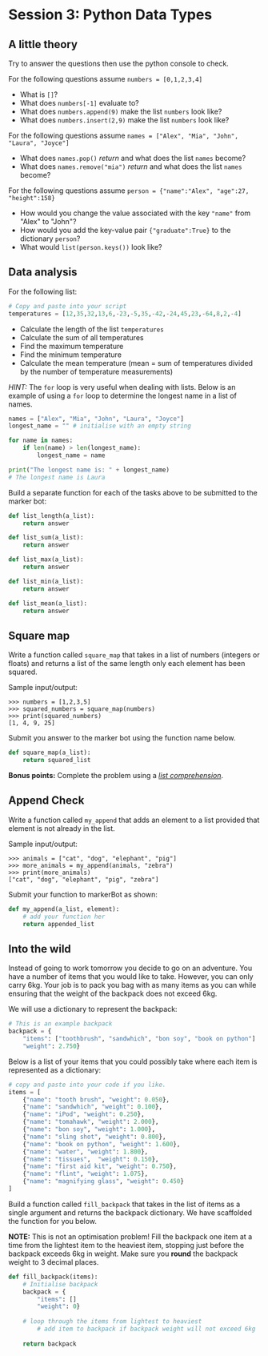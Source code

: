 # Session 3: Python Data Types

## A little theory

Try to answer the questions then use the python console to check. 

For the following questions assume `numbers = [0,1,2,3,4]`

- What is `[]`?
- What does `numbers[-1]` evaluate to?
- What does `numbers.append(9)` make the list `numbers` look like?
- What does `numbers.insert(2,9)` make the list `numbers` look like?

For the following questions assume `names = ["Alex", "Mia", "John", "Laura", "Joyce"]`

- What does `names.pop()` *return* and what does the list `names` become?
- What does `names.remove("mia")` *return* and what does the list `names` become?

For the following questions assume `person = {"name":"Alex", "age":27, "height":158}`

- How would you change the value associated with the key `"name"` from "Alex" to "John"?
- How would you add the key-value pair `{"graduate":True}` to the dictionary `person`?
- What would `list(person.keys())` look like?


## Data analysis

For the following list:
```py
# Copy and paste into your script
temperatures = [12,35,32,13,6,-23,-5,35,-42,-24,45,23,-64,8,2,-4]
```

- Calculate the length of the list `temperatures`
- Calculate the sum of all temperatures
- Find the maximum temperature
- Find the minimum temperature
- Calculate the mean temperature (mean = sum of temperatures divided by the number of temperature measurements)

*HINT:* The `for` loop is very useful when dealing with lists. Below is an example of using a `for` loop to determine the longest name in a list of names.

```py
names = ["Alex", "Mia", "John", "Laura", "Joyce"]
longest_name = "" # initialise with an empty string

for name in names:
	if len(name) > len(longest_name):
		longest_name = name

print("The longest name is: " + longest_name)
# The longest name is Laura
```

Build a separate function for each of the tasks above to be submitted to the marker bot:

```py
def list_length(a_list):
	return answer
```

```py
def list_sum(a_list):
	return answer
```

```py
def list_max(a_list):
	return answer
```

```py
def list_min(a_list):
	return answer
```

```py
def list_mean(a_list):
	return answer
```

## Square map

Write a function called `square_map` that takes in a list of numbers (integers or floats) and returns a list of the same length only each element has been squared.

Sample input/output:
```
>>> numbers = [1,2,3,5]
>>> squared_numbers = square_map(numbers)
>>> print(squared_numbers)
[1, 4, 9, 25]
```

Submit you answer to the marker bot using the function name below.
```py
def square_map(a_list):
	return squared_list
```

**Bonus points:** Complete the problem using a [*list comprehension*](http://www.diveintopython3.net/comprehensions.html#listcomprehension).

## Append Check

Write a function called `my_append` that adds an element to a list provided that element is not already in the list.

Sample input/output:
```
>>> animals = ["cat", "dog", "elephant", "pig"]
>>> more_animals = my_append(animals, "zebra")
>>> print(more_animals)
["cat", "dog", "elephant", "pig", "zebra"]
```

Submit your function to markerBot as shown:
```py
def my_append(a_list, element):
	# add your function her
	return appended_list
```

## Into the wild

Instead of going to work tomorrow you decide to go on an adventure. You have a number of items that you would like to take. However, you can only carry 6kg. Your job is to pack you bag with as many items as you can while ensuring that the weight of the backpack does not exceed 6kg.

We will use a dictionary to represent the backpack:

```py
# This is an example backpack
backpack = {
	"items": ["toothbrush", "sandwhich", "bon soy", "book on python"]
	"weight": 2.750}
```

Below is a list of your items that you could possibly take where each item is represented as a dictionary:

```py
# copy and paste into your code if you like.
items = [
	{"name": "tooth brush", "weight": 0.050},
	{"name": "sandwhich", "weight": 0.100},
	{"name": "iPod", "weight": 0.250},
	{"name": "tomahawk", "weight": 2.000},
	{"name": "bon soy", "weight": 1.000},
	{"name": "sling shot", "weight": 0.800},
	{"name": "book on python", "weight": 1.600},
	{"name": "water", "weight": 1.800},
	{"name": "tissues",  "weight": 0.150},
	{"name": "first aid kit", "weight": 0.750},
	{"name": "flint", "weight": 1.075},
	{"name": "magnifying glass", "weight": 0.450}
]
```

Build a function called `fill_backpack` that takes in the list of items as a single argument and returns the backpack dictionary. We have scaffolded the function for you below.

**NOTE:** This is not an optimisation problem! Fill the backpack one item at a time from the lightest item to the heaviest item, stopping just before the backpack exceeds 6kg in weight. Make sure you **round** the backpack weight to 3 decimal places.

```py
def fill_backpack(items):
	# Initialise backpack
	backpack = {
		"items": []
		"weight": 0}
	
	# loop through the items from lightest to heaviest
		# add item to backpack if backpack weight will not exceed 6kg
	
	return backpack
```
